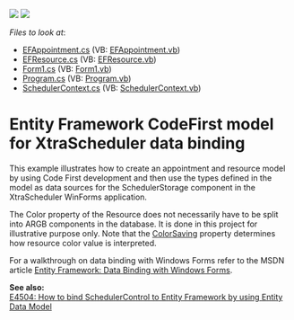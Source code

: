 <!-- default badges list -->
[![](https://img.shields.io/badge/Open_in_DevExpress_Support_Center-FF7200?style=flat-square&logo=DevExpress&logoColor=white)](https://supportcenter.devexpress.com/ticket/details/E4107)
[![](https://img.shields.io/badge/📖_How_to_use_DevExpress_Examples-e9f6fc?style=flat-square)](https://docs.devexpress.com/GeneralInformation/403183)
<!-- default badges end -->
<!-- default file list -->
*Files to look at*:

* [EFAppointment.cs](./CS/XtraSchedulerEFTest/EFAppointment.cs) (VB: [EFAppointment.vb](./VB/XtraSchedulerEFTest/EFAppointment.vb))
* [EFResource.cs](./CS/XtraSchedulerEFTest/EFResource.cs) (VB: [EFResource.vb](./VB/XtraSchedulerEFTest/EFResource.vb))
* [Form1.cs](./CS/XtraSchedulerEFTest/Form1.cs) (VB: [Form1.vb](./VB/XtraSchedulerEFTest/Form1.vb))
* [Program.cs](./CS/XtraSchedulerEFTest/Program.cs) (VB: [Program.vb](./VB/XtraSchedulerEFTest/Program.vb))
* [SchedulerContext.cs](./CS/XtraSchedulerEFTest/SchedulerContext.cs) (VB: [SchedulerContext.vb](./VB/XtraSchedulerEFTest/SchedulerContext.vb))
<!-- default file list end -->
# Entity Framework CodeFirst model for XtraScheduler data binding


<p>This example illustrates how to create an appointment and resource model by using Code First development and then use the types defined in the model as data sources for the SchedulerStorage component in the XtraScheduler WinForms application.</p>
<p>The Color property of the Resource does not necessarily have to be split into ARGB components in the database. It is done in this project for illustrative purpose only. Note that the <a href="http://documentation.devexpress.com/#CoreLibraries/DevExpressXtraSchedulerResourceStorageBase_ColorSavingtopic"><u>ColorSaving</u></a> property determines how resource color value is interpreted.</p>
<p>For a walkthrough on data binding with Windows Forms refer to the MSDN article <a href="http://msdn.microsoft.com/en-us/data/jj682076"><u>Entity Framework: Data Binding with Windows Forms</u></a>.</p>
<p><strong>See also:</strong><strong><br /> </strong><a href="https://www.devexpress.com/Support/Center/p/E4504">E4504: How to bind SchedulerControl to Entity Framework by using Entity Data Model</a></p>

<br/>



